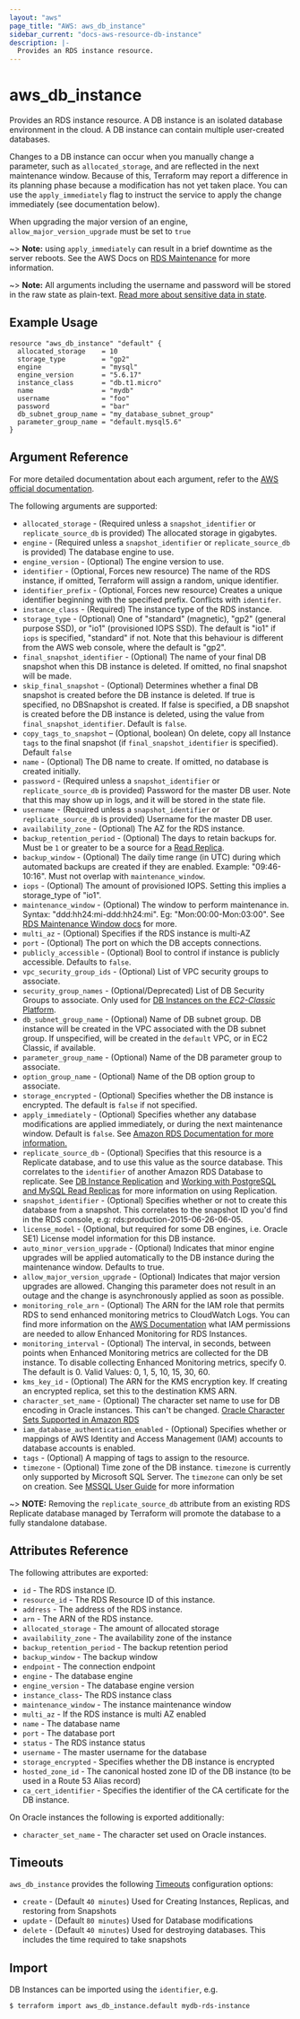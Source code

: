 ```yaml
---
layout: "aws"
page_title: "AWS: aws_db_instance"
sidebar_current: "docs-aws-resource-db-instance"
description: |-
  Provides an RDS instance resource.
---
```


# aws\_db\_instance

Provides an RDS instance resource.  A DB instance is an isolated database
environment in the cloud.  A DB instance can contain multiple user-created
databases.

Changes to a DB instance can occur when you manually change a
parameter, such as `allocated_storage`, and are reflected in the next maintenance
window. Because of this, Terraform may report a difference in its planning
phase because a modification has not yet taken place. You can use the
`apply_immediately` flag to instruct the service to apply the change immediately
(see documentation below).

When upgrading the major version of an engine, `allow_major_version_upgrade` must be set to `true`

~> **Note:** using `apply_immediately` can result in a
brief downtime as the server reboots. See the AWS Docs on [RDS Maintenance][2]
for more information.

~> **Note:** All arguments including the username and password will be stored in the raw state as plain-text.
[Read more about sensitive data in state](/docs/state/sensitive-data.html).

## Example Usage

```hcl
resource "aws_db_instance" "default" {
  allocated_storage    = 10
  storage_type         = "gp2"
  engine               = "mysql"
  engine_version       = "5.6.17"
  instance_class       = "db.t1.micro"
  name                 = "mydb"
  username             = "foo"
  password             = "bar"
  db_subnet_group_name = "my_database_subnet_group"
  parameter_group_name = "default.mysql5.6"
}
```

## Argument Reference

For more detailed documentation about each argument, refer to
the [AWS official documentation](http://docs.aws.amazon.com/AmazonRDS/latest/APIReference/API_CreateDBInstance.html).

The following arguments are supported:

* `allocated_storage` - (Required unless a `snapshot_identifier` or `replicate_source_db` is provided) The allocated storage in gigabytes.
* `engine` - (Required unless a `snapshot_identifier` or `replicate_source_db` is provided) The database engine to use.
* `engine_version` - (Optional) The engine version to use.
* `identifier` - (Optional, Forces new resource) The name of the RDS instance, if omitted, Terraform will assign a random, unique identifier.
* `identifier_prefix` - (Optional, Forces new resource) Creates a unique identifier beginning with the specified prefix. Conflicts with `identifer`.
* `instance_class` - (Required) The instance type of the RDS instance.
* `storage_type` - (Optional) One of "standard" (magnetic), "gp2" (general
    purpose SSD), or "io1" (provisioned IOPS SSD). The default is "io1" if
    `iops` is specified, "standard" if not. Note that this behaviour is different from the AWS web console, where the default is "gp2".
* `final_snapshot_identifier` - (Optional) The name of your final DB snapshot
    when this DB instance is deleted. If omitted, no final snapshot will be
    made.
* `skip_final_snapshot` - (Optional) Determines whether a final DB snapshot is created before the DB instance is deleted. If true is specified, no DBSnapshot is created. If false is specified, a DB snapshot is created before the DB instance is deleted, using the value from `final_snapshot_identifier`. Default is `false`.
* `copy_tags_to_snapshot` – (Optional, boolean) On delete, copy all Instance `tags` to
the final snapshot (if `final_snapshot_identifier` is specified). Default
`false`
* `name` - (Optional) The DB name to create. If omitted, no database is created
    initially.
* `password` - (Required unless a `snapshot_identifier` or `replicate_source_db` is provided) Password for the master DB user. Note that this may
    show up in logs, and it will be stored in the state file.
* `username` - (Required unless a `snapshot_identifier` or `replicate_source_db` is provided) Username for the master DB user.
* `availability_zone` - (Optional) The AZ for the RDS instance.
* `backup_retention_period` - (Optional) The days to retain backups for. Must be
`1` or greater to be a source for a [Read Replica][1].
* `backup_window` - (Optional) The daily time range (in UTC) during which automated backups are created if they are enabled. Example: "09:46-10:16". Must not overlap with `maintenance_window`.
* `iops` - (Optional) The amount of provisioned IOPS. Setting this implies a
    storage_type of "io1".
* `maintenance_window` - (Optional) The window to perform maintenance in.
  Syntax: "ddd:hh24:mi-ddd:hh24:mi". Eg: "Mon:00:00-Mon:03:00".
  See [RDS Maintenance Window docs](http://docs.aws.amazon.com/AmazonRDS/latest/UserGuide/USER_UpgradeDBInstance.Maintenance.html#AdjustingTheMaintenanceWindow) for more.
* `multi_az` - (Optional) Specifies if the RDS instance is multi-AZ
* `port` - (Optional) The port on which the DB accepts connections.
* `publicly_accessible` - (Optional) Bool to control if instance is publicly accessible. Defaults to `false`.
* `vpc_security_group_ids` - (Optional) List of VPC security groups to associate.
* `security_group_names` - (Optional/Deprecated) List of DB Security Groups to associate.
    Only used for [DB Instances on the _EC2-Classic_ Platform](https://docs.aws.amazon.com/AmazonRDS/latest/UserGuide/USER_VPC.html#USER_VPC.FindDefaultVPC).
* `db_subnet_group_name` - (Optional) Name of DB subnet group. DB instance will be created in the VPC associated with the DB subnet group. If unspecified, will be created in the `default` VPC, or in EC2 Classic, if available.
* `parameter_group_name` - (Optional) Name of the DB parameter group to associate.
* `option_group_name` - (Optional) Name of the DB option group to associate.
* `storage_encrypted` - (Optional) Specifies whether the DB instance is encrypted. The default is `false` if not specified.
* `apply_immediately` - (Optional) Specifies whether any database modifications
     are applied immediately, or during the next maintenance window. Default is
     `false`. See [Amazon RDS Documentation for more information.](https://docs.aws.amazon.com/AmazonRDS/latest/UserGuide/Overview.DBInstance.Modifying.html)
* `replicate_source_db` - (Optional) Specifies that this resource is a Replicate
database, and to use this value as the source database. This correlates to the
`identifier` of another Amazon RDS Database to replicate. See
[DB Instance Replication][1] and
[Working with PostgreSQL and MySQL Read Replicas](https://docs.aws.amazon.com/AmazonRDS/latest/UserGuide/USER_ReadRepl.html) for
 more information on using Replication.
* `snapshot_identifier` - (Optional) Specifies whether or not to create this database from a snapshot. This correlates to the snapshot ID you'd find in the RDS console, e.g: rds:production-2015-06-26-06-05.
* `license_model` - (Optional, but required for some DB engines, i.e. Oracle SE1) License model information for this DB instance.
* `auto_minor_version_upgrade` - (Optional) Indicates that minor engine upgrades will be applied automatically to the DB instance during the maintenance window. Defaults to true.
* `allow_major_version_upgrade` - (Optional) Indicates that major version upgrades are allowed. Changing this parameter does not result in an outage and the change is asynchronously applied as soon as possible.
* `monitoring_role_arn` - (Optional) The ARN for the IAM role that permits RDS to send
enhanced monitoring metrics to CloudWatch Logs. You can find more information on the [AWS Documentation](https://docs.aws.amazon.com/AmazonRDS/latest/UserGuide/USER_Monitoring.html)
what IAM permissions are needed to allow Enhanced Monitoring for RDS Instances.
* `monitoring_interval` - (Optional) The interval, in seconds, between points when Enhanced Monitoring metrics are collected for the DB instance. To disable collecting Enhanced Monitoring metrics, specify 0. The default is 0. Valid Values: 0, 1, 5, 10, 15, 30, 60.
* `kms_key_id` - (Optional) The ARN for the KMS encryption key. If creating an encrypted replica, set this to the destination KMS ARN.
* `character_set_name` - (Optional) The character set name to use for DB encoding in Oracle instances. This can't be changed.
[Oracle Character Sets Supported in Amazon RDS](https://docs.aws.amazon.com/AmazonRDS/latest/UserGuide/Appendix.OracleCharacterSets.html)
* `iam_database_authentication_enabled` - (Optional) Specifies whether or mappings of AWS Identity and Access Management (IAM) accounts to database accounts is enabled.
* `tags` - (Optional) A mapping of tags to assign to the resource.
* `timezone` - (Optional) Time zone of the DB instance. `timezone` is currently only supported by Microsoft SQL Server.
The `timezone` can only be set on creation. See [MSSQL User Guide](http://docs.aws.amazon.com/AmazonRDS/latest/UserGuide/CHAP_SQLServer.html#SQLServer.Concepts.General.TimeZone) for more information

~> **NOTE:** Removing the `replicate_source_db` attribute from an existing RDS
Replicate database managed by Terraform will promote the database to a fully
standalone database.

## Attributes Reference

The following attributes are exported:

* `id` - The RDS instance ID.
* `resource_id` - The RDS Resource ID of this instance.
* `address` - The address of the RDS instance.
* `arn` - The ARN of the RDS instance.
* `allocated_storage` - The amount of allocated storage
* `availability_zone` - The availability zone of the instance
* `backup_retention_period` - The backup retention period
* `backup_window` - The backup window
* `endpoint` - The connection endpoint
* `engine` - The database engine
* `engine_version` - The database engine version
* `instance_class`- The RDS instance class
* `maintenance_window` - The instance maintenance window
* `multi_az` - If the RDS instance is multi AZ enabled
* `name` - The database name
* `port` - The database port
* `status` - The RDS instance status
* `username` - The master username for the database
* `storage_encrypted` - Specifies whether the DB instance is encrypted
* `hosted_zone_id` - The canonical hosted zone ID of the DB instance (to be used in a Route 53 Alias record)
* `ca_cert_identifier` - Specifies the identifier of the CA certificate for the DB instance.

On Oracle instances the following is exported additionally:

* `character_set_name` - The character set used on Oracle instances.


<a id="timeouts"></a>
## Timeouts

`aws_db_instance` provides the following
[Timeouts](/docs/configuration/resources.html#timeouts) configuration options:

- `create` - (Default `40 minutes`) Used for Creating Instances, Replicas, and
restoring from Snapshots
- `update` - (Default `80 minutes`) Used for Database modifications
- `delete` - (Default `40 minutes`) Used for destroying databases. This includes
the time required to take snapshots

[1]: https://docs.aws.amazon.com/AmazonRDS/latest/UserGuide/Overview.Replication.html
[2]: https://docs.aws.amazon.com/AmazonRDS/latest/UserGuide/USER_UpgradeDBInstance.Maintenance.html

## Import

DB Instances can be imported using the `identifier`, e.g.

```
$ terraform import aws_db_instance.default mydb-rds-instance
```
